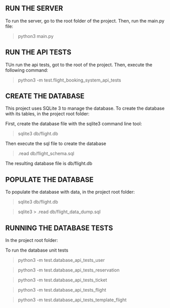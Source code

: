 RUN THE SERVER
------------------
To run the server, go to the root folder of the project. Then, run the main.py file:

> python3 main.py

RUN THE API TESTS
------------------
TUn run the api tests, got to the root of the project. Then, execute the following command:

> python3 -m test.flight_booking_system_api_tests

CREATE THE DATABASE
------------------

This project uses SQLite 3 to manage the database. To create the database with its tables, in the project root folder:

First, create the database file with the sqlite3 command line tool:

> sqlite3 db/flight.db

Then execute the sql file to create the database

> .read db/flight_schema.sql

The resulting database file is db/flight.db

POPULATE THE DATABASE
------------------

To populate the database with data, in the project root folder:

> sqlite3 db/flight.db

> sqlite3 \> .read db/flight_data_dump.sql

RUNNING THE DATABASE TESTS
-----------------

In the project root folder:

To run the database unit tests
> python3 -m test.database_api_tests_user

> python3 -m test.database_api_tests_reservation

> python3 -m test.database_api_tests_ticket

> python3 -m test.database_api_tests_flight

> python3 -m test.database_api_tests_template_flight
